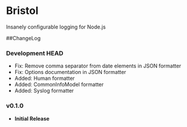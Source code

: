 # Bristol
Insanely configurable logging for Node.js

##ChangeLog

### Development HEAD
- Fix: Remove comma separator from date elements in JSON formatter
- Fix: Options documentation in JSON formatter
- Added: Human formatter
- Added: CommonInfoModel formatter
- Added: Syslog formatter

### v0.1.0
- **Initial Release**
